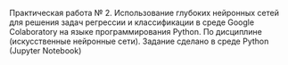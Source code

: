 Практическая работа № 2. Использование глубоких нейронных сетей для решения задач регрессии и классификации в среде Google Colaboratory на языке программирования Python. По дисциплине (искусственные нейронные сети).
Задание сделано в среде Python (Jupyter Notebook)
